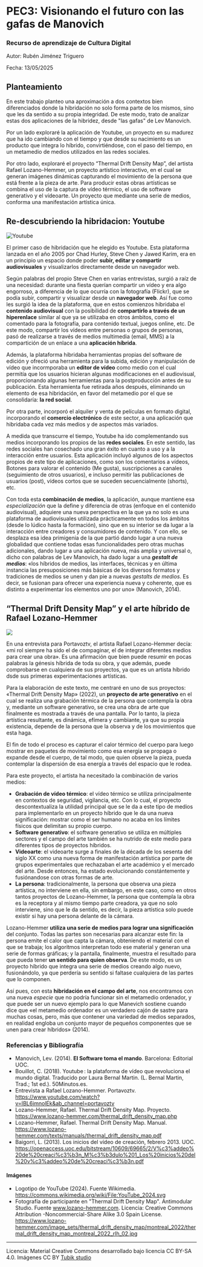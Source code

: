 # PEC3: Visionando el futuro con las gafas de Manovich 

### Recurso de aprendizaje de Cultura Digital 


Autor: Rubén Jiménez Triguero


Fecha: 13/05/2025


## Planteamiento


En este trabajo planteo una aproximación a dos contextos bien diferenciados donde la hibridación no solo forma parte de los mismos, sino que les da sentido a su propia integridad. De este modo, trato de analizar estas dos aplicaciones de la hibridez, desde "las gafas" de Lev Manovich.

Por un lado exploraré la aplicación de Youtube, un proyecto en su madurez que ha ido cambiando con el tiempo y que desde su nacimiento es un producto que integra lo híbrido, convirtiéndose, con el paso del tiempo, en un metamedio de medios utilizados en las redes sociales.

Por otro lado, exploraré el proyecto “Thermal Drift Density Map”, del artista Rafael Lozano-Hemmer, un proyecto artístico interactivo, en el cual se generan imágenes dinámicas capturando el movimiento de la persona que está frente a la pieza de arte. Para producir estas obras artísticas se combina el uso de la captura de vídeo térmico, el uso de software generativo y el vídeoarte. Un proyecto que mediante una serie de medios, conforma una manifestación artística única.



## Re-descubriendo la hibridacion: Youtube



    

![Youtube](https://upload.wikimedia.org/wikipedia/commons/2/20/YouTube_2024.svg)


El primer caso de hibridación que he elegido es Youtube. Esta plataforma lanzada en el año 2005 por Chad Hurley, Steve Chen y Jawed Karim, era en un principio un espacio donde poder **subir, editar y compartir audiovisuales** y visualizarlos directamente desde un navegador web. 

Según palabras del propio Steve Chen en varias entrevistas, surgió a raíz de una necesidad: durante una fiesta querían compartir un vídeo y era algo engorroso, a diferencia de lo que ocurría con la fotografía (Flickr), que se podía subir, compartir y visualizar desde un **navegador web**. Así fue como les surgió la idea de la plataforma, que en estos comienzos hibridaba el **contenido audiovisual** con la posibilidad de **compartirlo a través de un hiperenlace** similar al que ya se utilizaba en otros ámbitos, como el comentado para la fotografía, para contenido textual, juegos online, etc. De este modo, compartir los vídeos entre personas o grupos de personas, pasó de realizarse a través de medios multimedia (email, MMS) a la compartición de un enlace a una **aplicación híbrida**.

Además, la plataforma hibridaba herramientas propias del software de edición y ofreció una herramienta para la subida, edición y manipulación de vídeo que incormporaba un **editor de vídeo** como medio con el cual permitía que los usuarios hicieran algunas modificaciones en el audiovisual, proporcionando algunas herramientas para la postproducción antes de su publicación. Esta herramienta fue retirada años después, eliminando un elemento de esa hibridación, en favor del metamedio por el que se consolidaría: **la red social**.

Por otra parte, incorporó el alquiler y venta de películas en formato digital, incorporando el **comercio electrónico** de este sector, a una aplicación que hibridaba cada vez más medios y de aspectos más variados.

A medida que transcurre el tiempo, Youtube ha ido complementando sus medios incorporando los propios de las **redes sociales**. En este sentido, las redes sociales han cosechado una gran éxito en cuanto a uso y a la interacción entre usuarios. Esta aplicación incluyó algunos de los aspectos propios de este tipo de aplicaciones, como son los comentarios a vídeos, Botones para valorar el contenido (Me gusta), suscripciones a canales (seguimiento de otros usuarios), e incluso permitir las publicaciones de usuarios (post), vídeos cortos que se suceden secuencialmente (shorts), etc.

Con toda esta **combinación de medios**, la aplicación, aunque mantiene esa *especialización* que la define y diferencia de otras (enfoque en el contenido audiovisual), adquiere una nueva perspectiva en la que ya no solo es una plataforma de audiovisuales utilizada prácticamente en todos los ámbitos (desde lo lúdico hasta la formación), sino que en su interior se da lugar a la interacción entre creadores y consumidores de contenido. Y con ello, se desplaza esa idea primigenia de la que partió dando lugar a una nueva globalidad que contiene todas esas funcionalidades pero otras muchas adicionales, dando lugar a una aplicación nueva, más amplia y universal o, dicho con palabras de Lev Manovich, ha dado lugar a una ***gestalt de medios***: «los híbridos de medios, las interfaces, técnicas y en última instancia las presuposiciones más básicas de los diversos formatos y tradiciones de medios se unen y dan pie a nuevas *gestalts de medios*. Es decir, se fusionan para ofrecer una experiencia nueva y coherente, que es distinto a experimentar los elementos uno por uno» (Manovich, 2014).



## “Thermal Drift Density Map” y el arte híbrido de Rafael Lozano-Hemmer

![](https://www.lozano-hemmer.com/image_sets/thermal_drift_density_map/montreal_2022/thermal_drift_density_map_montreal_2022_rlh_02.jpg#center)

En una entrevista para Portavoztv, el artista Rafael Lozano-Hemmer decía: «mi rol siempre ha sido el de compaginar, el de integrar diferentes medios para crear una obra». Es una afirmación que bien puede resumir en pocas palabras la génesis híbrida de toda su obra, y que además, puede comprobarse en cualquiera de sus proyectos, ya que es un artista híbrido dsde sus primeras experimentaciones artísticas.

Para la elaboración de este texto, me centraré en uno de sus proyectos: «Thermal Drift Density Map» (2022), un **proyecto de arte generativo** en el cual se realiza una grabación térmica de la persona que contempla la obra y, mediante un software generativo, se crea una obra de arte que finalmente es mostrada a través de una pantalla. Por lo tanto, la pieza artística resultante, es dinámica, efímera y cambiante, ya que su propia existencia, depende de la persona que la observa y de los movimientos que esta haga.

El fin de todo el proceso es capturar el calor térmico del cuerpo para luego mostrar en paquetes de movimiento como esa energía se propaga o expande desde el cuerpo, de tal modo, que quien observe la pieza, pueda contemplar la dispersión de esa energía a través del espacio que le rodea.


Para este proyecto, el artista ha necesitado la combinación de varios medios:


- **Grabación de vídeo térmico**: el vídeo térmico se utiliza principalmente en contextos de seguridad, vigilancia, etc. Con lo cual, el proyecto descontextualiza la utilidad principal que se le da a este tipo de medios para implementarlo en un proyecto híbrido que le da una nueva significación: mostrar como el ser humano no acaba en los límites físicos que delimitan su propio cuerpo.
- **Software generativo**: el software generativo se utiliza en múltiples sectores y el campo del arte también se ha nutrido de este medio para diferentes tipos de proyectos híbridos.
- **Videoarte**: el videoarte surge a finales de la década de los sesenta del siglo XX como una nueva forma de manifestación artística por parte de grupos experimentales que rechazaban el arte académico y el mercado del arte. Desde entonces, ha estado evolucionando constántemente y fusiónandose con otras formas de arte.
- **La persona**: tradicionalmente, la persona que observa una pieza artística, no interviene en ella, sin embargo, en este caso, como en otros tantos proyectos de Lozano-Hemmer, la persona que contempla la obra es la receptora y al mismo tiempo parte creadora, ya que no solo interviene, sino que le da sentido, es decir, la pieza artística solo puede existir si hay una persona delante de la cámara.

Lozano-Hemmer **utiliza una serie de medios para lograr una significación** del conjunto. Todas las partes son necesarias para alcanzar este fin: la persona emite el calor que capta la cámara, obteniendo el material con el que se trabaja; los algoritmos interpretan todo ese material y generan una serie de formas gráficas; y la pantalla, finalmente, muestra el resultado para que pueda tener **un sentido para quien observa**. De este modo, es un proyecto híbrido que integra una serie de medios creando algo nuevo, fusionándolo, ya que perdería su sentido si faltase cualquiera de las partes que lo componen.

Así pues, con esta **hibridación en el campo del arte**, nos encontramos con una nueva *especie* que no podría funcionar sin el metamedio ordenador, y que puede ser un nuevo ejemplo para lo que Manevich sostiene cuando dice que «el metamedio ordenador es un verdadero cajón de sastre para muchas cosas, pero, más que contener una variedad de medios separados, en realidad engloba un conjunto mayor de pequeños componentes que se unen para crear híbridos» (2014).
    
### Referencias y Bibliografía

* Manovich, Lev. (2014). **El Software toma el mando**. Barcelona: Editorial UOC.
* Bouillot, C. (2018). Youtube : la plataforma de vídeo que revoluciona el mundo digital. Traducido por Laura Bernal Martin. (L. Bernal Martin, Trad.; 1st ed.). 50Minutos.es.
* Entrevista a Rafael Lozano-Hemmer. Portavoztv. https://www.youtube.com/watch?v=IBL6imnolEk&ab_channel=portavoztv
* Lozano-Hemmer, Rafael. Thermal Drift Density Map. Proyecto. https://www.lozano-hemmer.com/thermal_drift_density_map.php
* Lozano-Hemmer, Rafael. Thermal Drift Density Map. Manual. https://www.lozano-hemmer.com/texts/manuals/thermal_drift_density_map.pdf
* Baigorri, L. (2013). Los inicios del vídeo de creación, febrero 2013. UOC. https://openaccess.uoc.edu/bitstream/10609/69665/2/V%c3%addeo%20de%20creaci%c3%b3n_M%c3%b3dulo%201_Los%20inicios%20del%20v%c3%addeo%20de%20creaci%c3%b3n.pdf


#### Imágenes


* Logotipo de YouTube (2024). Fuente Wikimedia. https://commons.wikimedia.org/wiki/File:YouTube_2024.svg
* Fotografía de participante en "Thermal Drift Density Map". Antimodular Studio. Fuente www.lozano-hemmer.com. Licencia: Creative Commons Attribution -Noncommercial-Share Alike 3.0 Spain License.  https://www.lozano-hemmer.com/image_sets/thermal_drift_density_map/montreal_2022/thermal_drift_density_map_montreal_2022_rlh_02.jpg 


----

Licencia: Material Creative Commons desarrollado bajo licencia CC BY-SA 4.0. Imágenes CC BY [Tubik studio](https://blog.tubikstudio.com/how-to-create-original-flat-illustrations-designers-tips/) 

